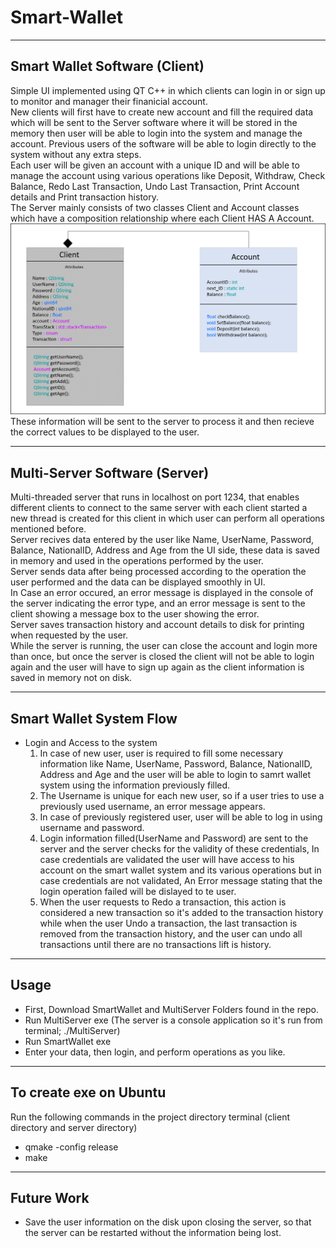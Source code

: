 # Smart-Wallet



---
## Smart Wallet Software (Client)
Simple UI implemented using QT C++ in which clients can login in or sign up to monitor and manager their finanicial account. <br />
New clients will first have to create new account and fill the required data which will be sent to the Server software where it will be stored in the memory then user will be able to login into the system and manage the account. Previous users of the software will be able to login directly to the system without any extra steps. <br />
Each user will be given an account with a unique ID and will be able to manage the account using various operations like Deposit, Withdraw, Check Balance,  Redo Last Transaction, Undo Last Transaction, Print Account details and Print transaction history. <br />
The Server mainly consists of two classes Client and Account classes which have a composition relationship where each Client HAS A Account. <br />
 ![alt text](https://github.com/AbdelrahmanElsherif/Smart-Wallet/blob/main/Class%20Diagram.png?raw=true)  <br />
These information will be sent to the server to process it and then recieve the correct values to be displayed to the user. <br />

 ---
 ## Multi-Server Software (Server)
 Multi-threaded server that runs in localhost on port 1234, that enables different clients to connect to the same server with each client started a new thread is created for this client in which user can perform all operations mentioned before. <br /> 
Server recives data entered by the user like Name, UserName, Password, Balance, NationalID, Address and Age from the UI side, these data is saved in memory and used in the operations performed by the user. <br /> 
Server sends data after being processed according to the operation the user performed and the data can be displayed smoothly in UI.  <br />
In Case an error occured, an error message is displayed in the console of the server indicating the error type, and an error message is sent to the client showing a message box to the user showing the error. <br />
Server saves transaction history and account details to disk for printing when requested by the user. <br />
While the server is running, the user can close the account and login more than once, but once the server is closed the client will not be able to login again and the user will have to sign up again as the client information is saved in memory not on disk. <br />


---
## Smart Wallet System Flow 
- Login and Access to the system <br />
  1. In case of new user, user is required to fill some necessary information like Name, UserName, Password, Balance, NationalID, Address and Age and the user will be able to login to samrt wallet system using the information previously filled. <br />
  2. The Username is unique for each new user, so if a user tries to use a previously used username, an error message appears. <br />
  3. In case of previously registered user, user will be able to log in using username and password. <br />
  4. Login information filled(UserName and Password) are sent to the server and the server checks for the validity of these credentials, In case credentials are validated the user will have access to his account on the smart wallet system and its various operations but in case credentials are not validated, An Error message stating that the login operation failed will be dislayed to te user. <br />
  5. When the user requests to Redo a transaction, this action is considered a new transaction so it's added to the transaction history while when the user Undo a transaction, the last transaction is removed from the transaction history, and the user can undo all transactions until there are no transactions lift is history.
  

 ---
 ## Usage
 - First, Download SmartWallet and MultiServer Folders found in the repo. 
 - Run MultiServer exe (The server is a console application so it's run from terminal; ./MultiServer)
 - Run SmartWallet exe 
 - Enter your data, then login, and perform operations as you like.
  ---
 ## To create exe on Ubuntu 
  Run the following commands in the project directory terminal (client directory and server directory)<br/>
 - qmake -config release
 - make
 --- 
 
 ## Future Work 
 - Save the user information on the disk upon closing the server, so that the server can be restarted without the information being lost.
 

  
  
